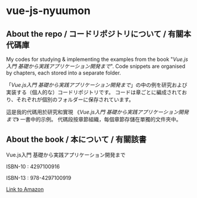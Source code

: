 # vue-js-nyuumon

## About the repo / コードリポジトリについて / 有關本代碼庫

My codes for studying & implementing the examples from the book "*Vue.js入門 基礎から実践アプリケーション開発まで*".
Code snippets are organised by chapters, each stored into a separate folder.

「*Vue.js入門 基礎から実践アプリケーション開発まで*」の中の例を研究および実装する（個人的な）コードリポジトリです。
コードは章ごとに編成されており、それぞれが個別のフォルダーに保存されています。

這是我的代碼用於研究和實現 《*Vue.js入門 基礎から実践アプリケーション開発まで*》 一書中的示例。
代碼段按章節組織，每個章節存儲在單獨的文件夾中。

## About the book / 本について / 有關該書

Vue.js入門 基礎から実践アプリケーション開発まで

ISBN-10 : 4297100916

ISBN-13 : 978-4297100919

[Link to Amazon](https://www.amazon.co.jp/Vue-js%E5%85%A5%E9%96%80-%E5%9F%BA%E7%A4%8E%E3%81%8B%E3%82%89%E5%AE%9F%E8%B7%B5%E3%82%A2%E3%83%97%E3%83%AA%E3%82%B1%E3%83%BC%E3%82%B7%E3%83%A7%E3%83%B3%E9%96%8B%E7%99%BA%E3%81%BE%E3%81%A7-%E5%B7%9D%E5%8F%A3-%E5%92%8C%E4%B9%9F/dp/4297100916?language=ja_JP)

